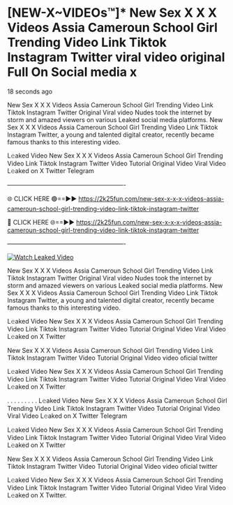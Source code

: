 # [NEW-X~VIDEOs™]* New Sex X X X Videos Assia Cameroun School Girl Trending Video Link Tiktok Instagram Twitter viral video original Full On Social media x

18 seconds ago

New Sex X X X Videos Assia Cameroun School Girl Trending Video Link Tiktok Instagram Twitter Original Viral video Nudes took the internet by storm and amazed viewers on various Leaked social media platforms. New Sex X X X Videos Assia Cameroun School Girl Trending Video Link Tiktok Instagram Twitter, a young and talented digital creator, recently became famous thanks to this interesting video.

L𝚎aked Video New Sex X X X Videos Assia Cameroun School Girl Trending Video Link Tiktok Instagram Twitter Video Tutorial Original Video Viral Video L𝚎aked on X Twitter Telegram

———————————————————-

🌐 CLICK HERE 🟢==►► https://2k25fun.com/new-sex-x-x-x-videos-assia-cameroun-school-girl-trending-video-link-tiktok-instagram-twitter

🔴 CLICK HERE 🌐==►► https://2k25fun.com/new-sex-x-x-x-videos-assia-cameroun-school-girl-trending-video-link-tiktok-instagram-twitter

———————————————————-

[![Watch Leaked Video](https://miro.medium.com/v2/resize:fit:828/format:webp/1*cilzJN44JGOrTw9NJCrNHA.gif "Watch Leaked Video")](https://2k25fun.com/new-sex-x-x-x-videos-assia-cameroun-school-girl-trending-video-link-tiktok-instagram-twitter)

New Sex X X X Videos Assia Cameroun School Girl Trending Video Link Tiktok Instagram Twitter Original Viral video Nudes took the internet by storm and amazed viewers on various Leaked social media platforms. New Sex X X X Videos Assia Cameroun School Girl Trending Video Link Tiktok Instagram Twitter, a young and talented digital creator, recently became famous thanks to this interesting video.

L𝚎aked Video New Sex X X X Videos Assia Cameroun School Girl Trending Video Link Tiktok Instagram Twitter Video Tutorial Original Video Viral Video L𝚎aked on X Twitter

New Sex X X X Videos Assia Cameroun School Girl Trending Video Link Tiktok Instagram Twitter Video Tutorial Original Video video oficial twitter

L𝚎aked Video New Sex X X X Videos Assia Cameroun School Girl Trending Video Link Tiktok Instagram Twitter Video Tutorial Original Video Viral Video L𝚎aked on X Twitter

. . . . . . . . . L𝚎aked Video New Sex X X X Videos Assia Cameroun School Girl Trending Video Link Tiktok Instagram Twitter Video Tutorial Original Video Viral Video L𝚎aked on X Twitter Telegram

L𝚎aked Video New Sex X X X Videos Assia Cameroun School Girl Trending Video Link Tiktok Instagram Twitter Video Tutorial Original Video Viral Video L𝚎aked on X Twitter

New Sex X X X Videos Assia Cameroun School Girl Trending Video Link Tiktok Instagram Twitter Video Tutorial Original Video video oficial twitter

L𝚎aked Video New Sex X X X Videos Assia Cameroun School Girl Trending Video Link Tiktok Instagram Twitter Video Tutorial Original Video Viral Video L𝚎aked on X Twitter.